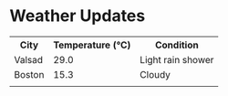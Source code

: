 # Weather Updates

<!-- WEATHER-UPDATE-START -->
<table><tr><th>City</th><th>Temperature (°C)</th><th>Condition</th></tr><tr><td>Valsad</td><td>29.0</td><td>Light rain shower</td></tr><tr><td>Boston</td><td>15.3</td><td>Cloudy</td></tr><tr><td></td><td></td><td></td></tr></table>
<!-- WEATHER-UPDATE-END -->
